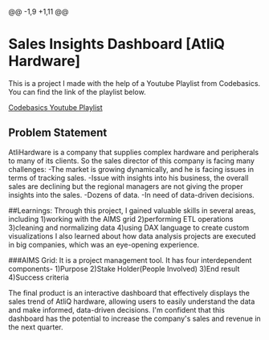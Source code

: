 @@ -1,9 +1,11 @@
# Sales Insights Dashboard [AtliQ Hardware]
This is a project I made with the help of a Youtube Playlist from Codebasics. You can find the link of the playlist below.

[Codebasics Youtube Playlist](https://youtube.com/playlist?list=PLeo1K3hjS3uva8pk1FI3iK9kCOKQdz1I9)

## Problem Statement
AtliHardware is a company that supplies complex hardware and peripherals to many of its clients. So the sales director of this company is facing many challenges:
-The market is growing dynamically, and he is facing issues in terms of tracking sales.
-Issue with insights into his business, the overall sales are declining but the regional managers are not giving the proper insights into the sales.
-Dozens of data.
-In need of data-driven decisions.

##Learnings:
Through this project, I gained valuable skills in several areas, including 
1)working with the AIMS grid
2)performing ETL operations
3)cleaning and normalizing data
4)using DAX language to create custom visualizations
I also learned about how data analysis projects are executed in big companies, which was an eye-opening experience.

###AIMS Grid:
It is a project management tool. It has four interdependent components-
1)Purpose
2)Stake Holder(People Involved)
3)End result
4)Success criteria

The final product is an interactive dashboard that effectively displays the sales trend of AtliQ hardware, allowing users to easily understand the data and make informed, data-driven decisions. I'm confident that this dashboard has the potential to increase the company's sales and revenue in the next quarter.

